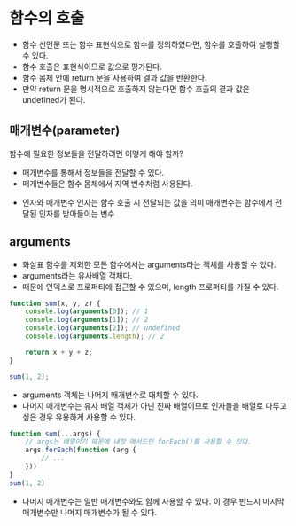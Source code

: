 # 함수의 호출

-   함수 선언문 또는 함수 표현식으로 함수를 정의하였다면, 함수를 호출하여 실행할 수 있다.
-   함수 호출은 표현식이므로 값으로 평가된다.
-   함수 몸체 안에 return 문을 사용하여 결과 값을 반환한다.
-   만약 return 문을 명시적으로 호출하지 않는다면 함수 호출의 결과 값은 undefined가 된다.

## 매개변수(parameter)

함수에 필요한 정보들을 전달하려면 어떻게 해야 할까?

-   매개변수를 통해서 정보들을 전달할 수 있다.
-   매개변수들은 함수 몸체에서 지역 변수처럼 사용된다.

*   인자와 매개변수
    인자는 함수 호출 시 전달되는 값을 의미
    매개변수는 함수에서 전달된 인자를 받아들이는 변수

## arguments

-   화살표 함수를 제외한 모든 함수에서는 arguments라는 객체를 사용할 수 있다.
-   arguments라는 유사배열 객체다.
-   때문에 인덱스로 프로퍼티에 접근할 수 있으며, length 프로퍼티를 가질 수 있다.

```javascript
function sum(x, y, z) {
    console.log(arguments[0]); // 1
    console.log(arguments[1]); // 2
    console.log(arguments[2]); // undefined
    console.log(arguments.length); // 2

    return x + y + z;
}

sum(1, 2);
```

-   arguments 객체는 나머지 매개변수로 대체할 수 있다.
-   나머지 매개변수는 유사 배열 객체가 아닌 진짜 배열이므로 인자들을 배열로 다루고 싶은 경우 유용하게 사용할 수 있다.

```javascript
function sum(...args) {
    // args는 배열이기 때문에 내장 메서드인 forEach()를 사용할 수 있다.
    args.forEach(function (arg {
        // ...
    }))
}
sum(1, 2)
```

-   나머지 매개변수는 일반 매개변수와도 함께 사용할 수 있다. 이 경우 반드시 마지막 매개변수만 나머지 매개변수가 될 수 있다.

